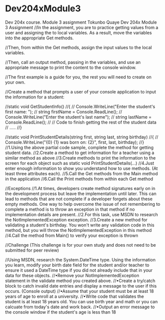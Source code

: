 # Dev204xModule3
Dev 204x course. Module 3 assignment
Tokunbo Quaye
Dev 204x Module 3 Assignment
//In the assignment, you are to practice getting values from a user and assigning the to local variables.  As a result, move the variables into the appropriate Get methods.

//Then, from within the Get methods, assign the input values to the local variables. 

//Then, call an output method, passing in the variables, and use an appropriate message to print the content to the console window.

//The first example is a guide for you, the rest you will need to create on your own.

//Create a method that prompts a user of your console application to input the information for a student:

//static void GetStudentInfo()
//{
//      Console.WriteLine("Enter the student's first name: ");
//      string firstName = Console.ReadLine();
//      Console.WriteLine("Enter the student's last name");
//      string lastName = Console.ReadLine();
//       // Code to finish getting the rest of the student data
//      .....
//}

//static void PrintStudentDetails(string first, string last, string birthday)
//{
//    Console.WriteLine("{0} {1} was born on: {2}", first, last, birthday);
//}
//1.Using the above partial code sample, complete the method for getting student data.
//2.Create a method to get information for a teacher using a similar method as above
//3.Create methods to print the information to the screen for each object such as static void PrintStudentDetails(...)
//4.Just enter enough information to show you understand how to use methods.  (At least three attributes each).
//5.Call the Get methods from the Main method in the application
//6.Call the Print methods from within each Get method

//Exceptions
//1.At times, developers create method signatures early on in the development process but leave the implementation until later.  This can lead to methods that are not complete if a developer forgets about these empty methods.  One way to help overcome the issue of not remembering to complete a method is to throw an exception in that method if no implementation details are present. 
//2.For this task, use MSDN to research the NotImplementedException exception.
//3.Create a new method for validating a student's birthday.  You won't write any validation code in this method, but you will throw the NotImplementedException in this method
//4.Call the method from Main() to verify your exception is thrown


//Challenge (This challenge is for your own study and does not need to be submitted for peer review)

//Using MSDN, research the System.DateTime type.  Using the information you learn, modify your birth date field for the student and/or teacher to ensure it used a DateTime type if you did not already include that in your data for these objects. 
//•Remove your NotImplementedException statement in the validate method you created above.
//•Create a try/catch block to catch invalid date entries and display a message to the user if this occurs.  (Console output)
//•Assume that your student must be at least 18 years of age to enroll at a university. 
//•Write code that validates the student is at least 18 years old.  You can use birth year and math or you can calcuate from today's date and work back.
//•Output an error message to the console window if the student's age is less than 18
